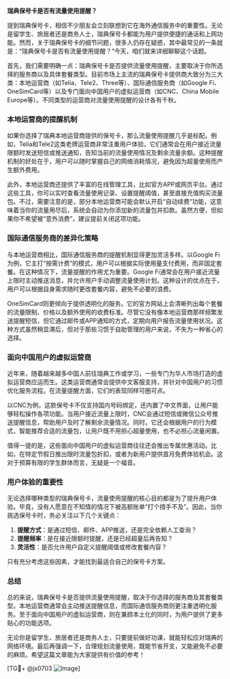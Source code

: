 **瑞典保号卡是否有流量使用提醒？**

提到瑞典保号卡，相信不少朋友会立刻联想到它在海外通信服务中的重要性。无论是留学生、旅居者还是商务人士，瑞典保号卡都能为用户提供便捷的通话和上网功能。然而，关于瑞典保号卡的细节问题，很多人仍存在疑惑，其中最常见的一条就是：“瑞典保号卡是否有流量使用提醒？”今天，咱们就来详细聊聊这个话题。

首先，我们需要明确一点：瑞典保号卡是否提供流量使用提醒，主要取决于你所选择的服务商以及具体套餐类型。目前市场上主流的瑞典保号卡提供商大致分为三大类：本地运营商（如Telia、Tele2、Three等）、国际通信服务商（如Google Fi、OneSimCard等）以及专门面向中国用户的虚拟运营商（如CNC、China Mobile Europe等）。不同类型的运营商对流量使用提醒的设计各有千秋。

### 本地运营商的提醒机制

如果你选择了瑞典本地运营商提供的保号卡，那么流量使用提醒几乎是标配。例如，Telia和Tele2这类老牌运营商非常注重用户体验，它们通常会在用户接近流量限额时发送短信或推送通知，告知当前的流量使用情况及剩余流量余额。这种提醒机制的好处在于，用户可以随时掌握自己的网络消耗情况，避免因为超量使用而产生额外费用。

此外，本地运营商还提供了丰富的在线管理工具，比如官方APP或网页平台。通过这些工具，你可以实时查看流量使用记录、设置提醒阈值，甚至直接充值购买流量包。不过，需要注意的是，部分本地运营商可能会默认开启“自动续费”功能，这意味着当你的流量用尽后，系统会自动为你添加新的流量包并扣款。虽然方便，但如果你不希望被“意外消费”，建议提前关闭这项功能。

### 国际通信服务商的差异化策略

与本地运营商相比，国际通信服务商的提醒机制显得更加灵活多样。以Google Fi为例，它主打“按需计费”的模式，用户可以根据实际使用量支付费用，而非固定套餐。在这种情况下，流量提醒的作用尤为重要。Google Fi通常会在用户接近流量上限时主动推送消息，并允许用户手动调整流量使用计划。这种设计的优点在于，用户可以根据自身需求随时更改套餐内容，避免不必要的浪费。

OneSimCard则更倾向于提供透明化的服务。它的官方网站上会清晰列出每个套餐的流量限制、价格以及额外使用的收费标准。尽管它没有像本地运营商那样频繁发送提醒短信，但它通过邮件或APP通知的方式，定期向用户报告流量使用状况。这种方式虽然稍显滞后，但对于那些习惯于自助管理的用户来说，不失为一种省心的选择。

### 面向中国用户的虚拟运营商

近年来，随着越来越多中国人前往瑞典工作或学习，一些专门为华人市场打造的虚拟运营商应运而生。这类运营商通常会提供中文客服支持，并针对中国用户的习惯优化服务流程。在流量提醒方面，它们的表现同样可圈可点。

以CNC为例，这款保号卡不仅支持国内号码绑定，还内置了中文界面，让用户能够轻松操作各项功能。当用户接近流量上限时，CNC会通过短信或微信公众号推送提醒信息，帮助用户及时了解剩余流量情况。同时，它还会根据用户的行为模式，智能推荐合适的流量包，让用户既不用担心超量使用，也不必担心流量闲置。

值得一提的是，这些面向中国用户的虚拟运营商往往还会推出专属优惠活动。比如，在特定节假日推出限时流量包折扣，或者为新用户提供首月免费体验机会。这对于预算有限的学生群体而言，无疑是一个福音。

### 用户体验的重要性

无论选择哪种类型的瑞典保号卡，流量使用提醒的核心目的都是为了提升用户体验。毕竟，没有人愿意在不知情的情况下被高额账单“打个措手不及”。因此，当你挑选保号卡时，务必关注以下几个关键点：

1. **提醒方式**：是通过短信、邮件、APP推送，还是完全依赖人工查询？
2. **提醒频率**：是在接近限额时提醒，还是已经超量后再告知？
3. **灵活性**：是否允许用户自定义提醒阈值或修改套餐内容？

只有充分考虑这些因素，才能找到最适合自己的保号卡方案。

### 总结

总的来说，瑞典保号卡是否提供流量使用提醒，取决于你选择的服务商及其套餐类型。本地运营商通常会主动推送提醒信息，而国际通信服务商则更注重透明化服务。至于面向中国用户的虚拟运营商，则在兼顾本土化的同时，为用户提供了更多贴心的功能选项。

无论你是留学生、旅居者还是商务人士，只要提前做好功课，就能轻松应对瑞典的网络环境。最后再强调一下，合理规划流量使用，既能节省开支，又能避免不必要的麻烦。希望这篇文章能为大家提供有价值的参考！

[TG💪+ @jx0703 ![Image](https://github.com/user-attachments/assets/dbca1d08-cadb-493c-b0ec-ad6f7a83f270)]